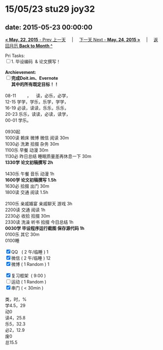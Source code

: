 # 15/05/23 stu29 joy32

date: 2015-05-23 00:00:00
---
[**< May. 22, 2015** - Prev 上一天](/lifelogs/2015/05/d22.md) &nbsp; &nbsp; | &nbsp; &nbsp; [下一天 Next - **May. 24, 2015 >**](/lifelogs/2015/05/d24.md) &nbsp; &nbsp; |  &nbsp; &nbsp; [返回月历 **Back to Month ^**](/lifelogs/2015/05/index.md)
<br/><div>Pri Tasks:<br clear="none"/><input type="checkbox" />1. 毕设编码  & 论文撰写！</div><div><br clear="none"/></div><div><strong>Archievement:</strong></div><div><strong><input type="checkbox" />完成Doit.im、</strong><strong>Evernote</strong></div><div><strong>      其中的</strong><strong>所有</strong><strong>既定目标！！</strong></div><div><div><br clear="none"/></div>08-11         ，    读，必乐，必学，<br clear="none"/>12-15 学学，学乐，乐学，学学，<br clear="none"/>16-19 必读，读读，乐乐，乐乐，<br clear="none"/>20-23 乐乐，读读，必读，读学，</div><div><div>00-01 学乐。</div><div><br clear="none"/></div>0930起</div><div>1000读 赖床 微博 微信 阅读 30m</div><div>1030必 洗漱 拾掇 杂务 30m</div><div>1100乐 早餐 动漫 30m</div><div>1130必 昨日总结 睡眠质量差再休息一下 30m</div><div><strong>1330学</strong><strong> </strong><strong>论文初稿撰写</strong><strong> 2h</strong></div><div><div><br clear="none"/></div>1430乐 午餐 音乐 动漫 1h</div><div><strong>1600学 </strong><strong>论文初稿撰写</strong><strong> 1.5</strong><strong>h</strong></div><div><div>1630必 拾掇 出门 30m</div><div>1800读 交通 阅读 1.5h</div><div><br clear="none"/></div><div>2100乐 亲戚婚宴 亲戚聊天 游戏 3h</div><div>2200读 交通 阅读 1h</div>2230必 收拾 拾掇 30m</div><div>2330读 洗澡 听书 拾掇 今日总结 1h</div><div><strong>0030学 毕设程序运行截图 保存源代码 1h</strong></div><div>0100乐 其它 30m</div><div>0100睡</div><div><br clear="none"/></div><div><input type="checkbox" checked="true" />QQ   ( 2 午/临睡 ) 1<br clear="none"/><input type="checkbox" checked="true" />微信 ( 2 午/临睡 ) 12</div><div><input type="checkbox" checked="true" />微博 ( 1 Random ) 1</div><div><br clear="none"/></div><div><input type="checkbox" checked="true" />复习框架  ( 9:00 ) <br clear="none"/></div><div><input type="checkbox" />运动 ( 1 Random ) </div><div><input type="checkbox" checked="true" />串门 ( < 30min ) </div><div><div><br clear="none"/></div>类，时，%<br clear="none"/>学4.5，29<br clear="none"/>动0<br clear="none"/>读4，25.8<br clear="none"/>乐5，32.3<br clear="none"/>必2，12.9<br clear="none"/>废0<br clear="none"/>总15.5</div>
